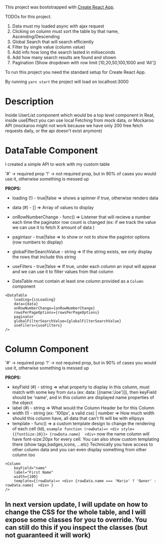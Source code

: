 This project was bootstrapped with [Create React App](https://github.com/facebook/create-react-app).

TODOs for this project.

1. Data must my loaded async with ajax request
2. Clicking on column must sort the table by that name, Ascending/Descending
3. Global Search that will search efficiently
4. Filter by single value (column value)
5. Add info how long the search lasted in miliseconds 
6. Add how many search results are found and shown
7. Pagination (Show dropdown with row limit [10,20,50,100,1000 and 'All'])


To run this project you need the standard setup for Create React App. 

By running `yarn start` the project will load on localhost:3000

# Description

Inside UserList component which would be a top level component in Reat, inside useEffect you can use local Fetching from mock data, or Mockaroo API (mockaroo might not work because we have only 200 free fetch requests daily, or the api doesn't exist anymore)

# DataTable Component

I created a simple API to work with my custom table

'#' -> required prop
 '!' -> not required prop, but in 90% of cases you would use it, otherwise something is messed up

**PROPS:** 
* loading (!) - true|false => shows a spinner if true, otherwise renders data
* data (#) - [] => Array of values to display
* onRowNumberChange - func() => Listener that will recieve a number each time the paginator row count is changed (ex: if we track the value we can use it to fetch X amount of data )
* pagintaor - true|false => to show or not to show the pagintor options (row numbers to display)
* globalFilterSearchValue - string => If the string exists, we only display the rows that include this string
* useFilters - true|false => If true, under each column an input will appear and we can use it to filter values from that column

* DataTable must contain at least one column provided as a `Column` component

```
<DataTable
    loading={isLoading}
    data={data}
    onRowNumberChange={onRowNumberChange}
    rowsPerPageOptions={rowsPerPageOptions}
    paginator
    globalFilterSearchValue={globalFilterSearchValue}
    useFilers={useFilters}
/>
 ```

# Column Component
 
 '#' -> required prop
 '!' -> not required prop, but in 90% of cases you would use it, otherwise something is messed up

**PROPS:**
* keyField (#) - string => what property to display in this column, must match with some key from `data` (ex: data: [{name:'Joe'}]), then keyField should be 'name', and in this column are displayed name properties of the object
* label (#) - string => What would the Column Header be for this Column
* width (!) - string (ex: '100px', a valid css) | number => How much width should this column have, all data that can't fit will be with ellipsys 
* template - func() => a custom template design to change the rendering of each cell (td), 
`example function (rowData)=> <div style={{fontSize:20}}> {rowData.name}  <div>` now the name column will have font-size:20px for every cell. You can also show custom templating there (show tags,badges,icons, ...etc) Technically you have access to other column data and you can even display something from other column too

```
<Column
    keyField="name"
    label="First Name"
    width={100}
    template={(rowData)=> <div> {rowData.name === 'Mario' ? 'Owner' : rowData.name}  <div> }
/>
 ```


## In next version update, I will update on how to change the CSS for the whole table, and I will expose some classes for you to override. You can still do this if you inspect the classes (but not guaranteed it will work)